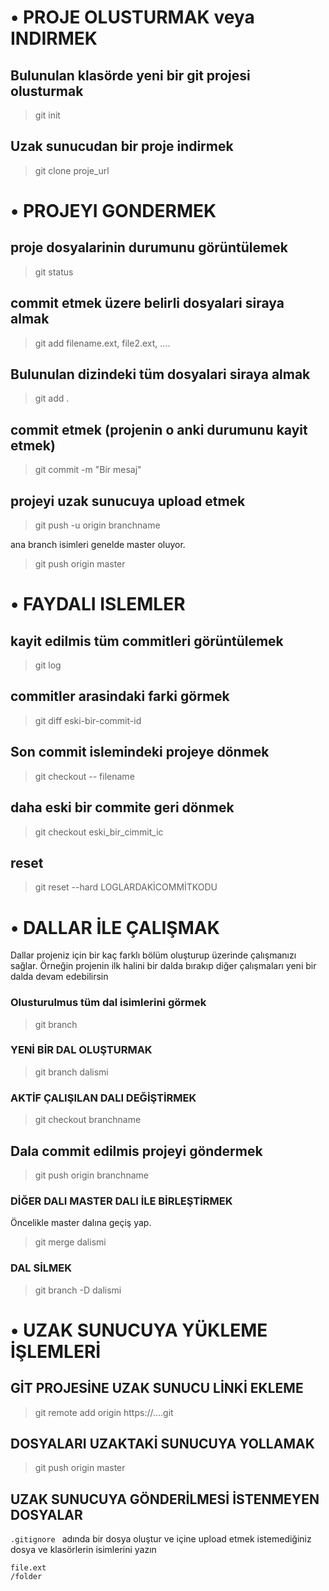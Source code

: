 # • PROJE OLUSTURMAK veya INDIRMEK


## Bulunulan klasörde yeni bir git projesi olusturmak
> git init

## Uzak sunucudan bir proje indirmek
> git clone proje_url

# • PROJEYI GONDERMEK

## proje dosyalarinin durumunu görüntülemek
> git status

## commit etmek üzere belirli dosyalari siraya almak
> git add filename.ext, file2.ext, ....

##  Bulunulan dizindeki tüm dosyalari siraya almak
> git add .

## commit etmek (projenin o anki durumunu kayit etmek)
> git commit -m "Bir mesaj"

## projeyi uzak sunucuya upload etmek
> git push -u origin branchname

ana branch isimleri genelde master oluyor.
> git push origin master

# • FAYDALI ISLEMLER

## kayit edilmis tüm commitleri görüntülemek
> git log

## commitler arasindaki farki görmek 
> git diff eski-bir-commit-id

## Son commit islemindeki projeye dönmek
> git checkout -- filename

## daha eski bir commite geri dönmek
> git checkout eski_bir_cimmit_ic

## reset
> git reset --hard LOGLARDAKİCOMMİTKODU

# • DALLAR İLE ÇALIŞMAK
Dallar projeniz için bir kaç farklı bölüm oluşturup üzerinde çalışmanızı sağlar.
Örneğin projenin ilk halini bir dalda bırakıp diğer çalışmaları yeni bir dalda devam edebilirsin

### Olusturulmus tüm dal isimlerini görmek
> git branch

### YENİ BİR DAL OLUŞTURMAK
> git branch dalismi

### AKTİF ÇALIŞILAN DALI DEĞİŞTİRMEK
> git checkout branchname

## Dala commit edilmis projeyi göndermek
> git push origin branchname

### DİĞER DALI MASTER DALI İLE BİRLEŞTİRMEK
Öncelikle master dalına geçiş yap.
> git merge dalismi

### DAL SİLMEK
> git branch -D dalismi

# • UZAK SUNUCUYA YÜKLEME İŞLEMLERİ
## GİT PROJESİNE UZAK SUNUCU LİNKİ EKLEME
> git remote add origin https://....git

## DOSYALARI UZAKTAKİ SUNUCUYA YOLLAMAK
> git push origin master

## UZAK SUNUCUYA GÖNDERİLMESİ İSTENMEYEN DOSYALAR
`.gitignore ` adında bir dosya oluştur ve içine upload etmek istemediğiniz dosya ve klasörlerin isimlerini yazın
```
file.ext
/folder
```


